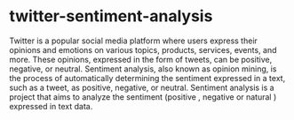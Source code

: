 # twitter-sentiment-analysis
Twitter is a popular social media platform where users express their opinions and
emotions on various topics, products, services, events, and more. These opinions,
expressed in the form of tweets, can be positive, negative, or neutral. Sentiment
analysis, also known as opinion mining, is the process of automatically determining
the sentiment expressed in a text, such as a tweet, as positive, negative, or neutral.
Sentiment analysis is a project that aims to analyze the sentiment (positive , negative
or natural ) expressed in text data. 
